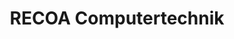 ---
title: "RECOA Computertechnik"
url: /rheda-wiedenbrueck/recoa-computertechnik/
shop: Computer
---